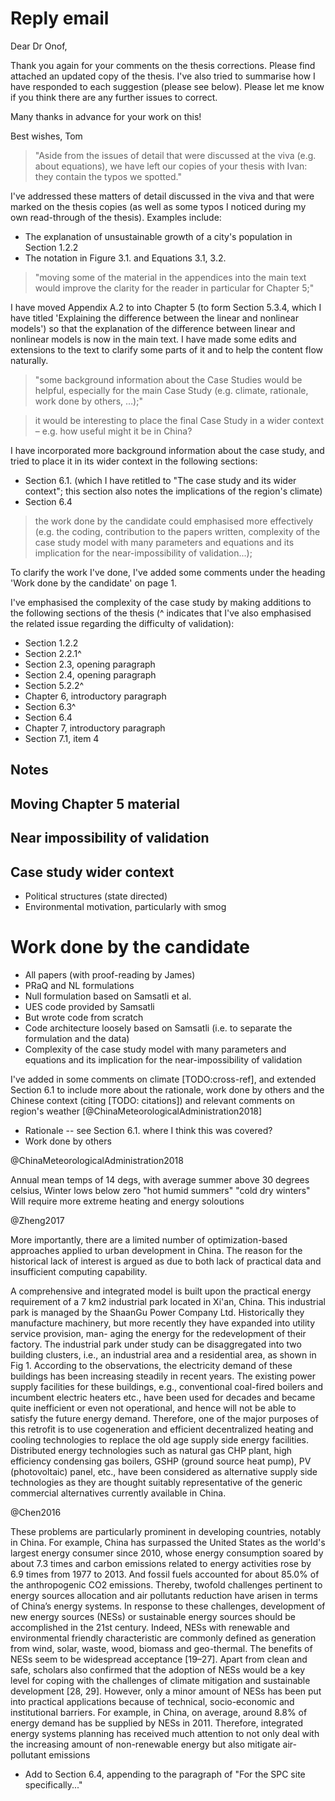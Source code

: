 # Reply email

Dear Dr Onof,

Thank you again for your comments on the thesis corrections. Please find attached an updated copy of the thesis. I've also tried to summarise how I have responded to each suggestion (please see below). Please let me know if you think there are any further issues to correct.

Many thanks in advance for your work on this!

Best wishes,
Tom 

> "Aside from the issues of detail that were discussed at the viva (e.g. about equations), we have left our copies of your thesis with Ivan: they contain the typos we spotted."

I've addressed these matters of detail discussed in the viva and that were marked on the thesis copies (as well as some typos I noticed during my own read-through of the thesis). Examples include:
- The explanation of unsustainable growth of a city's population in Section 1.2.2
- The notation in Figure 3.1. and Equations 3.1, 3.2.

> "moving some of the material in the appendices into the main text would improve the clarity for the reader in particular for Chapter 5;"

I have moved Appendix A.2 to into Chapter 5 (to form Section 5.3.4, which I have titled 'Explaining the difference between the linear and nonlinear models') so that the explanation of the difference between linear and nonlinear models is now in the main text. I have made some edits and extensions to the text to clarify some parts of it and to help the content flow naturally.

> "some background information about the Case Studies would be helpful, especially for the main Case Study (e.g. climate, rationale, work done by others, …);"

> it would be interesting to place the final Case Study in a wider context – e.g. how useful might it be in China?

I have incorporated more background information about the case study, and tried to place it in its wider context in the following sections:

- Section 6.1. (which I have retitled to "The case study and its wider context"; this section also notes the implications of the region's climate)
- Section 6.4

> the work done by the candidate could emphasised more effectively (e.g. the coding, contribution to the papers written, complexity of the case study model with many parameters and equations and its implication for the near-impossibility of validation...);

To clarify the work I've done, I've added some comments under the heading 'Work done by the candidate' on page 1.

I've emphasised the complexity of the case study by making additions to the following sections of the thesis (^ indicates that I've also emphasised the related issue regarding the difficulty of validation):

- Section 1.2.2
- Section 2.2.1^
- Section 2.3, opening paragraph
- Section 2.4, opening paragraph
- Section 5.2.2^
- Chapter 6, introductory paragraph
- Section 6.3^
- Section 6.4
- Chapter 7, introductory paragraph 
- Section 7.1, item 4

## Notes

## Moving Chapter 5 material

## Near impossibility of validation

## Case study wider context

- Political structures (state directed)
- Environmental motivation, particularly with smog

# Work done by the candidate

- All papers (with proof-reading by James)
- PRaQ and NL formulations
- Null formulation based on Samsatli et al.
- UES code provided by Samsatli
- But wrote code from scratch
- Code architecture loosely based on Samsatli (i.e. to separate the formulation and the data)
- Complexity of the case study model with many parameters and equations and its implication for the near-impossibility of validation

I've added in some comments on climate [TODO:cross-ref], and extended Section 6.1 to include more about the rationale, work done by others and the Chinese context (citing [TODO: citations])
and relevant comments on region's weather [@ChinaMeteorologicalAdministration2018]

- Rationale -- see Section 6.1. where I think this was covered?
- Work done by others

@ChinaMeteorologicalAdministration2018

Annual mean temps of 14 degs, with average summer above 30 degrees celsius, 
Winter lows below zero
"hot humid summers"
"cold dry winters"
Will require more extreme heating and energy soloutions

@Zheng2017

More importantly, there are a limited number of optimization-based approaches applied to urban development in China. The reason for the historical lack of interest is argued as due to both lack of practical data and insufficient computing capability.

A comprehensive and integrated model is built upon the practical energy requirement of a 7 km2 industrial park located in Xi'an, China. This industrial park is managed by the ShaanGu Power Company Ltd. Historically they manufacture machinery, but more recently they have expanded into utility service provision, man- aging the energy for the redevelopment of their factory. The industrial park under study can be disaggregated into two building clusters, i.e., an industrial area and a residential area, as shown in Fig 1. According to the observations, the electricity demand of these buildings has been increasing steadily in recent years. The existing power supply facilities for these buildings, e.g., conventional coal-fired boilers and incumbent electric heaters etc., have been used for decades and became quite inefficient or even not operational, and hence will not be able to satisfy the future energy demand. Therefore, one of the major purposes of this retrofit is to use cogeneration and efficient decentralized heating and cooling technologies to replace the old age supply side energy facilities. Distributed energy technologies such as natural gas CHP plant, high efficiency condensing gas boilers, GSHP (ground source heat pump), PV (photovoltaic) panel, etc., have been considered as alternative supply side technologies as they are thought suitably representative of the generic commercial alternatives currently available in China.

@Chen2016

These problems are particularly prominent in developing countries, notably in China. For example, China has surpassed the United States as the world's largest energy consumer since 2010, whose energy consumption soared by about 7.3 times and carbon emissions related to energy activities rose by 6.9 times from 1977 to 2013. And fossil fuels accounted for about 85.0% of the anthropogenic CO2 emissions. Thereby, twofold challenges pertinent to energy sources allocation and air pollutants reduction have arisen in terms of China’s energy systems. In response to these challenges, development of new energy sources (NESs) or sustainable energy sources should be accomplished in the 21st century. Indeed, NESs with renewable and environmental friendly characteristic are commonly defined as generation from wind, solar, waste, wood, biomass and geo-thermal. The benefits of NESs seem to be widespread acceptance [19–27]. Apart from clean and safe, scholars also confirmed that the adoption of NESs would be a key level for coping with the challenges of climate mitigation and sustainable development [28, 29]. However, only a minor amount of NESs has been put into practical applications because of technical, socio-economic and institutional barriers. For example, in China, on average, around 8.8% of energy demand has be supplied by NESs in 2011. Therefore, integrated energy systems planning has received much attention to not only deal with the increasing amount of non-renewable energy but also mitigate air-pollutant emissions

- Add to Section 6.4, appending to the paragraph of "For the SPC site specifically..."
